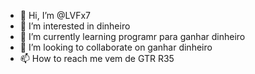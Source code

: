 - 👋 Hi, I’m @LVFx7
- 👀 I’m interested in dinheiro 
- 🌱 I’m currently learning programr para ganhar dinheiro
- 💞️ I’m looking to collaborate on ganhar dinheiro
- 📫 How to reach me vem de GTR R35

<!---
LVFx7/LVFx7 is a ✨ special ✨ repository because its `README.md` (this file) appears on your GitHub profile.
You can click the Preview link to take a look at your changes.
--->

